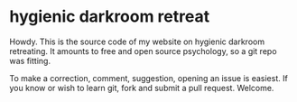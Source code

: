 # hygienic darkroom retreat

Howdy. This is the source code of my website on hygienic darkroom retreating. It amounts to free and open source psychology, so a git repo was fitting. 

To make a correction, comment, suggestion, opening an issue is easiest. If you know or wish to learn git, fork and submit a pull request. Welcome.
